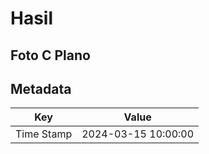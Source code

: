 # Hasil

## Foto C Plano


## Metadata

| Key        | Value               |
| ---------- | ------------------- |
| Time Stamp | 2024-03-15 10:00:00 |



